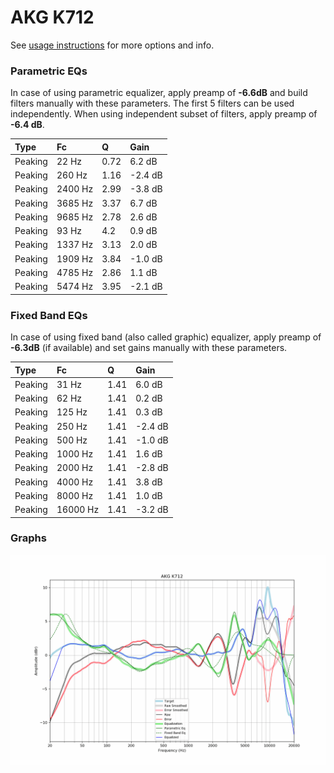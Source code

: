 # AKG K712
See [usage instructions](https://github.com/jaakkopasanen/AutoEq#usage) for more options and info.

### Parametric EQs
In case of using parametric equalizer, apply preamp of **-6.6dB** and build filters manually
with these parameters. The first 5 filters can be used independently.
When using independent subset of filters, apply preamp of **-6.4 dB**.

| Type    | Fc      |    Q | Gain    |
|:--------|:--------|:-----|:--------|
| Peaking | 22 Hz   | 0.72 | 6.2 dB  |
| Peaking | 260 Hz  | 1.16 | -2.4 dB |
| Peaking | 2400 Hz | 2.99 | -3.8 dB |
| Peaking | 3685 Hz | 3.37 | 6.7 dB  |
| Peaking | 9685 Hz | 2.78 | 2.6 dB  |
| Peaking | 93 Hz   | 4.2  | 0.9 dB  |
| Peaking | 1337 Hz | 3.13 | 2.0 dB  |
| Peaking | 1909 Hz | 3.84 | -1.0 dB |
| Peaking | 4785 Hz | 2.86 | 1.1 dB  |
| Peaking | 5474 Hz | 3.95 | -2.1 dB |

### Fixed Band EQs
In case of using fixed band (also called graphic) equalizer, apply preamp of **-6.3dB**
(if available) and set gains manually with these parameters.

| Type    | Fc       |    Q | Gain    |
|:--------|:---------|:-----|:--------|
| Peaking | 31 Hz    | 1.41 | 6.0 dB  |
| Peaking | 62 Hz    | 1.41 | 0.2 dB  |
| Peaking | 125 Hz   | 1.41 | 0.3 dB  |
| Peaking | 250 Hz   | 1.41 | -2.4 dB |
| Peaking | 500 Hz   | 1.41 | -1.0 dB |
| Peaking | 1000 Hz  | 1.41 | 1.6 dB  |
| Peaking | 2000 Hz  | 1.41 | -2.8 dB |
| Peaking | 4000 Hz  | 1.41 | 3.8 dB  |
| Peaking | 8000 Hz  | 1.41 | 1.0 dB  |
| Peaking | 16000 Hz | 1.41 | -3.2 dB |

### Graphs
![](./AKG%20K712.png)
